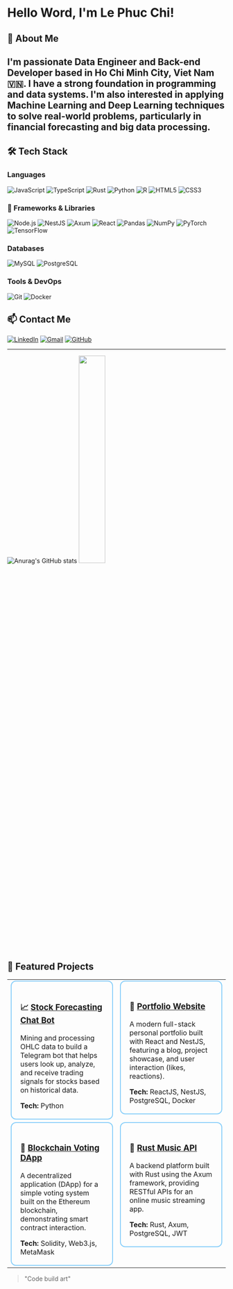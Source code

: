 # Hello Word, I'm Le Phuc Chi!

## 🚀 About Me

I'm passionate **Data Engineer** and **Back-end Developer** based in **Ho Chi Minh City, Viet Nam** 🇻🇳. I have a strong foundation in programming and data systems. I'm also interested in applying Machine Learning and Deep Learning techniques to solve real-world problems, particularly in financial forecasting and big data processing.
---

## 🛠️ Tech Stack

### Languages
![JavaScript](https://img.shields.io/badge/-JavaScript-F7DF1E?style=flat-square&logo=javascript&logoColor=black)
![TypeScript](https://img.shields.io/badge/-TypeScript-3178C6?style=flat-square&logo=typescript&logoColor=white)
![Rust](https://img.shields.io/badge/-Rust-000000?style=flat-square&logo=rust&logoColor=white)
![Python](https://img.shields.io/badge/-Python-3776AB?style=flat-square&logo=python&logoColor=white)
![R](https://img.shields.io/badge/-R-276DC3?style=flat-square&logo=r&logoColor=white)
![HTML5](https://img.shields.io/badge/-HTML5-E34F26?style=flat-square&logo=html5&logoColor=white)
![CSS3](https://img.shields.io/badge/-CSS3-1572B6?style=flat-square&logo=css3&logoColor=white)

### 🚀 Frameworks & Libraries

![Node.js](https://img.shields.io/badge/-Node.js-339933?style=flat-square&logo=node.js&logoColor=white)
![NestJS](https://img.shields.io/badge/-NestJS-E0234E?style=flat-square&logo=nestjs&logoColor=white)
![Axum](https://img.shields.io/badge/-Axum-000000?style=flat-square&logo=rust&logoColor=white)
![React](https://img.shields.io/badge/-React-61DAFB?style=flat-square&logo=react&logoColor=black)
![Pandas](https://img.shields.io/badge/-Pandas-150458?style=flat-square&logo=pandas&logoColor=white)
![NumPy](https://img.shields.io/badge/-NumPy-013243?style=flat-square&logo=numpy&logoColor=white)
![PyTorch](https://img.shields.io/badge/-PyTorch-EE4C2C?style=flat-square&logo=pytorch&logoColor=white)
![TensorFlow](https://img.shields.io/badge/-TensorFlow-FF6F00?style=flat-square&logo=tensorflow&logoColor=white)


### Databases
![MySQL](https://img.shields.io/badge/-MySQL-4479A1?style=flat-square&logo=mysql&logoColor=white)
![PostgreSQL](https://img.shields.io/badge/-PostgreSQL-4169E1?style=flat-square&logo=postgresql&logoColor=white)

### Tools & DevOps
![Git](https://img.shields.io/badge/-Git-F05032?style=flat-square&logo=git&logoColor=white)
![Docker](https://img.shields.io/badge/-Docker-2496ED?style=flat-square&logo=docker&logoColor=white)

## 📫 Contact Me

[![LinkedIn](https://img.shields.io/badge/LinkedIn-blue?style=for-the-badge&logo=linkedin)](https://www.linkedin.com/in/lê-phúc-chí-dataengineer-backend-developer/)
[![Gmail](https://img.shields.io/badge/Gmail-red?style=for-the-badge&logo=gmail)](mailto:phucchile25@gmail.com)
[![GitHub](https://img.shields.io/badge/GitHub-grey?style=for-the-badge&logo=github)](https://github.com/lephucchi)

---
<!-- 📊 GitHub Stats -->
![Anurag's GitHub stats](https://github-readme-stats.vercel.app/api?username=lephucchi&show_icons=true&theme=radical)
<img src="https://github-readme-stats.vercel.app/api/top-langs/?username=lephucchi&layout=compact&theme=radical&hide_border=false" width="35%" />

<h2>📂 Featured Projects</h2>

<table>
  <tr>
    <td width="50%" valign="top">
      <div style="border: 2px solid #87cefa; border-radius: 12px; padding: 20px;">
        <h3>📈 <a href="https://github.com/lephucchi/Stock_report_chat_bot">Stock Forecasting Chat Bot</a></h3>
        <p>Mining and processing OHLC data to build a Telegram bot that helps users look up, analyze, and receive trading signals for stocks based on historical data.</p>
        <strong>Tech:</strong> Python
      </div>
    </td>
    <td width="50%" valign="top">
      <div style="border: 2px solid #87cefa; border-radius: 12px; padding: 20px;">
        <h3>🧪 <a href="https://github.com/lephucchi/MyPortfolio">Portfolio Website</a></h3>
        <p>A modern full-stack personal portfolio built with React and NestJS, featuring a blog, project showcase, and user interaction (likes, reactions).</p>
        <strong>Tech:</strong> ReactJS, NestJS, PostgreSQL, Docker
      </div>
    </td>
  </tr>
  <tr>
    <td width="50%" valign="top">
      <div style="border: 2px solid #87cefa; border-radius: 12px; padding: 20px;">
        <h3>🔗 <a href="https://github.com/lephucchi/Blockchain-Dapp">Blockchain Voting DApp</a></h3>
        <p>A decentralized application (DApp) for a simple voting system built on the Ethereum blockchain, demonstrating smart contract interaction.</p>
        <strong>Tech:</strong> Solidity, Web3.js, MetaMask
      </div>
    </td>
    <td width="50%" valign="top">
      <div style="border: 2px solid #87cefa; border-radius: 12px; padding: 20px;">
        <h3>🎵 <a href="https://github.com/lephucchi/music_platform">Rust Music API</a></h3>
        <p>A backend platform built with Rust using the Axum framework, providing RESTful APIs for an online music streaming app.</p>
        <strong>Tech:</strong> Rust, Axum, PostgreSQL, JWT
      </div>
    </td>
  </tr>
</table>

> "Code build art"
